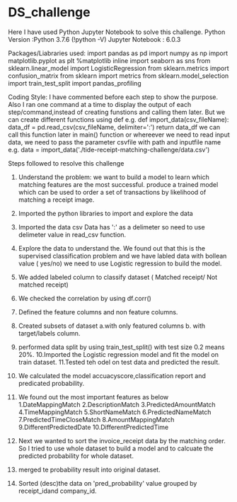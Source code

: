 # DS_challenge
Here I have used Python Jupyter Notebook to solve this challenge.
  Python Version :Python 3.7.6 (!python -V)
  Jupyter Notebook : 6.0.3

Packages/Liabraries used:
   import pandas as pd
   import numpy as np
   import matplotlib.pyplot as plt
   %matplotlib inline
   import seaborn as sns
   from sklearn.linear_model import LogisticRegression
   from sklearn.metrics import confusion_matrix
   from sklearn import metrics
   from sklearn.model_selection import train_test_split
   import pandas_profiling

Coding Style:
I have commented before each step to show the purpose.
Also I ran one command at a time to display the output of each step/command,instead of creating funstions and calling them later.
But we can create different functions using def
e.g. 
def import_data(csv_fileName):
   data_df = pd.read_csv(csv_fileName, delimiter=':')
  return data_df
  we can call this function later in main() function or whereever we need to read input data, we need to  pass the parameter    csvfile with path and inputfile name
e.g.  data = import_data('./tide-receipt-matching-challenge/data.csv')

Steps followed to resolve this challenge
1. Understand the problem:
   we want to build a model to learn which matching features are the most successful.
   produce a trained model which can be used to order a set of transactions by likelihood of matching a receipt image. 
2. Imported the python libraries to import and explore the data
3. Imported the data csv
   Data has ':' as a delimeter so need to use delimeter value in read_csv function.
4. Explore the data to understand the. We found out that this is the supervised classification problem and we have labled data
  with bollean value ( yes/no) we need to use Logistic regression to build the model.
5. We added labeled column to classify dataset ( Matched receipt/ Not matched receipt)
6. We checked the correlation by using df.corr()
7. Defined the feature columns and non feature columns.
8. Created subsets of dataset a.with only featured columns b. with target/labels column.
9. performed data split by using train_test_split() with test size 0.2 means 20%.
10.Imported the Logistic regression model and fit the  model on train dataset.
11.Tested teh odel on test data and predicted the result.
12. We calculated the model accuacyscore,classification report and predicated probability.
13. We found out the most important features as below
   1.DateMappingMatch
   2.DescriptionMatch
   3.PredictedAmountMatch
   4.TimeMappingMatch
   5.ShortNameMatch
   6.PredictedNameMatch
   7.PredictedTimeCloseMatch
   8.AmountMappingMatch
   9.DifferentPredictedDate
   10.DifferentPredictedTime
   
 14. Next we wanted to sort the invoice_receipt data by the matching order. So I tried to use whole dataset to build a model    and to calcuate the predicted probability for whole dataset.
 15. merged te probability result into original dataset.
 16. Sorted (desc)the data on 'pred_probability' value grouped by receipt_idand company_id.
 

